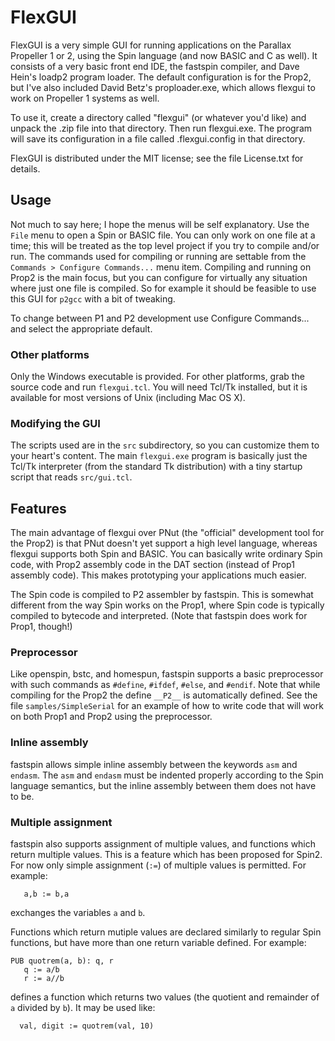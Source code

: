 FlexGUI
========

FlexGUI is a very simple GUI for running applications on the Parallax Propeller 1 or 2, using the Spin language (and now BASIC and C as well). It consists of a very basic front end IDE, the fastspin compiler, and Dave Hein's loadp2 program loader. The default configuration is for the Prop2, but I've also included David Betz's proploader.exe, which allows flexgui to work on Propeller 1 systems as well.

To use it, create a directory called "flexgui" (or whatever you'd like) and unpack the .zip file into that directory. Then run flexgui.exe. The program will save its configuration in a file called .flexgui.config in that directory.

FlexGUI is distributed under the MIT license; see the file License.txt for details.

## Usage

Not much to say here; I hope the menus will be self explanatory. Use the `File` menu to open a Spin or BASIC file. You can only work on one file at a time; this will be treated as the top level project if you try to compile and/or run. The commands used for compiling or running are settable from the `Commands > Configure Commands...` menu item. Compiling and running on Prop2 is the main focus, but you can configure for virtually any situation where just one file is compiled. So for example it should be feasible to use this GUI for `p2gcc` with a bit of tweaking.

To change between P1 and P2 development use Configure Commands... and select the appropriate default.

### Other platforms

Only the Windows executable is provided. For other platforms, grab the source code and run `flexgui.tcl`. You will need Tcl/Tk installed, but it is available for most versions of Unix (including Mac OS X).

### Modifying the GUI

The scripts used are in the `src` subdirectory, so you can customize them to your heart's content. The main `flexgui.exe` program is basically just the Tcl/Tk interpreter (from the standard Tk distribution) with a tiny startup script that reads `src/gui.tcl`.

## Features

The main advantage of flexgui over PNut (the "official" development tool for the Prop2) is that PNut doesn't yet support a high level language, whereas flexgui supports both Spin and BASIC. You can basically write ordinary Spin code, with Prop2 assembly code in the DAT section (instead of Prop1 assembly code). This makes prototyping your applications much easier.

The Spin code is compiled to P2 assembler by fastspin. This is somewhat different from the way Spin works on the Prop1, where Spin code is typically compiled to bytecode and interpreted. (Note that fastspin does work for Prop1, though!)

### Preprocessor

Like openspin, bstc, and homespun, fastspin supports a basic preprocessor with such commands as `#define`, `#ifdef`, `#else`, and `#endif`. Note that while compiling for the Prop2 the define `__P2__` is automatically defined. See the file `samples/SimpleSerial` for an example of how to write code that will work on both Prop1 and Prop2 using the preprocessor.

### Inline assembly

fastspin allows simple inline assembly between the keywords `asm` and `endasm`. The `asm` and `endasm` must be indented properly according to the Spin language semantics, but the inline assembly between them does not have to be.

### Multiple assignment

fastspin also supports assignment of multiple values, and functions which return multiple values. This is a feature which has been proposed for Spin2. For now only simple assignment (`:=`) of multiple values is permitted. For example:
```
   a,b := b,a
```
exchanges the variables `a` and `b`.

Functions which return mutiple values are declared similarly to regular Spin functions, but have more than one return variable defined. For example:
```
PUB quotrem(a, b): q, r
   q := a/b
   r := a//b
```
defines a function which returns two values (the quotient and remainder of `a` divided by `b`). It may be used like:
```
  val, digit := quotrem(val, 10)
```
